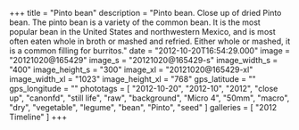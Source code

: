 +++
title = "Pinto bean"
description = "Pinto bean. Close up of dried Pinto bean. The pinto bean is a variety of the common bean. It is the most popular bean in the United States and northwestern Mexico, and is most often eaten whole in broth or mashed and refried. Either whole or mashed, it is a common filling for burritos."
date = "2012-10-20T16:54:29.000"
image = "20121020@165429"
image_s = "20121020@165429-s"
image_width_s = "400"
image_height_s = "300"
image_xl = "20121020@165429-xl"
image_width_xl = "1023"
image_height_xl = "768"
gps_latitude = ""
gps_longitude = ""
phototags = [ "2012-10-20", "2012-10", "2012", "close up", "canonfd", "still life", "raw", "background", "Micro 4", "50mm", "macro", "dry", "vegetable", "legume", "bean", "Pinto", "seed" ]
galleries = [ "2012 Timeline" ]
+++
